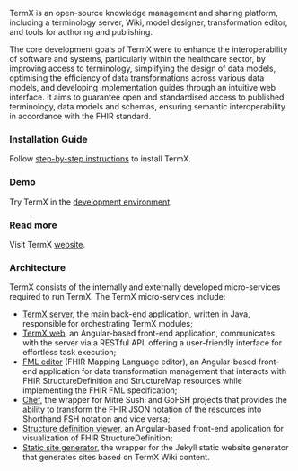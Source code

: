 TermX is an open-source knowledge management and sharing platform, including a terminology server, Wiki, model designer, transformation editor, and tools for authoring and publishing. 

The core development goals of TermX were to enhance the interoperability of software and systems, particularly within the healthcare sector, by improving access to terminology, simplifying the design of data models, optimising the efficiency of data transformations across various data models, and developing implementation guides through an intuitive web interface. It aims to guarantee open and standardised access to published terminology, data models and schemas, ensuring semantic interoperability in accordance with the FHIR standard.

### Installation Guide
Follow [step-by-step instructions](https://github.com/termx-health/termx-quick-start) to install TermX.

### Demo
Try TermX in the [development environment](https://termx.kodality.dev/).

### Read more
Visit TermX [website](https://termx.org).

### Architecture
TermX consists of the internally and externally developed micro-services required to run TermX. The TermX micro-services include: 
- [TermX server](https://github.com/termx-health/termx-server), the main back-end application, written in Java, responsible for orchestrating TermX modules;
- [TermX web](https://github.com/termx-health/termx-web), an Angular-based front-end application, communicates with the server via a RESTful API, offering a user-friendly interface for effortless task execution;
- [FML editor](https://github.com/termx-health/termx-fml) (FHIR Mapping Language editor), an Angular-based front-end application for data transformation management that interacts with FHIR StructureDefinition and StructureMap resources while implementing the FHIR FML specification;
- [Chef](https://github.com/termx-health/termx-chef), the wrapper for Mitre Sushi and GoFSH projects that provides the ability to transform the FHIR JSON notation of the resources into Shorthand FSH notation and vice versa;
- [Structure definition viewer](https://github.com/termx-health/structure-definition-viewer), an Angular-based front-end application for visualization of FHIR StructureDefinition;
- [Static site generator](https://github.com/termx-health/termx-ssg), the wrapper for the Jekyll static website generator that generates sites based on TermX Wiki content.

